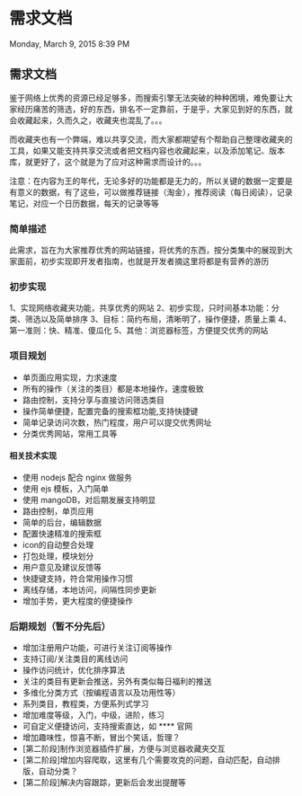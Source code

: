 # 需求文档

Monday, March 9, 2015
8:39 PM

## 需求文档

鉴于网络上优秀的资源已经足够多，而搜索引擎无法突破的种种困境，难免要让大家经历痛苦的筛选，好的东西，排名不一定靠前，于是乎，大家见到好的东西，就会收藏起来，久而久之，收藏夹也混乱了。。。

而收藏夹也有一个弊端，难以共享交流，而大家都期望有个帮助自己整理收藏夹的工具，如果又能支持共享交流或者把文档内容也收藏起来，以及添加笔记、版本库，就更好了，这个就是为了应对这种需求而设计的。。。

注意：在内容为王的年代，无论多好的功能都是无力的，所以关键的数据一定要是有意义的数据，有了这些，可以做推荐链接（淘金），推荐阅读（每日阅读），记录笔记，对应一个日历数据，每天的记录等等




### 简单描述

此需求，旨在为大家推荐优秀的网站链接，将优秀的东西，按分类集中的展现到大家面前，初步实现即开发者指南，也就是开发者摘这里将都是有营养的游历

### 初步实现

1、实现网络收藏夹功能，共享优秀的网站
2、初步实现，只时间基本功能：分类、筛选以及简单排序
3、目标：简约布局，清晰明了，操作便捷，质量上乘
4、第一准则：快、精准、傻瓜化
5、其他：浏览器标签，方便提交优秀的网站

### 项目规划

- 单页面应用实现，力求速度
- 所有的操作（关注的类目）都是本地操作，速度极致
- 路由控制，支持分享与直接访问筛选类目
- 操作简单便捷，配置完备的搜索框功能,支持快捷键
- 简单记录访问次数，热门程度，用户可以提交优秀网址
- 分类优秀网站，常用工具等

#### 相关技术实现

- 使用 nodejs 配合 nginx 做服务
- 使用 ejs 模板，入门简单
- 使用 mangoDB，对后期发展支持明显
- 路由控制，单页应用
- 简单的后台，编辑数据
- 配置快速精准的搜索框
- icon的自动整合处理
- 打包处理，模块划分
- 用户意见及建议反馈等
- 快捷键支持，符合常用操作习惯
- 离线存储，本地访问，间隔性同步更新
- 增加手势，更大程度的便捷操作

### 后期规划（暂不分先后）

- 增加注册用户功能，可进行关注订阅等操作
- 支持订阅/关注类目的离线访问
- 操作访问统计，优化排序算法
- 关注的类目有更新会推送，另外有类似每日福利的推送
- 多维化分类方式（按编程语言以及功用性等）
- 系列类目，教程类，方便系列式学习
- 增加难度等级，入门，中级，进阶，练习
- 可自定义便捷访问，支持搜索直达，如 **** 官网
- 增加趣味性，惊喜不断，冒出个笑话，哲理？
- [第二阶段]制作浏览器插件扩展，方便与浏览器收藏夹交互
- [第二阶段]增加内容爬取，这里有几个需要攻克的问题，自动匹配，自动排版，自动分类？
- [第二阶段]解决内容跟踪，更新后会发出提醒等
